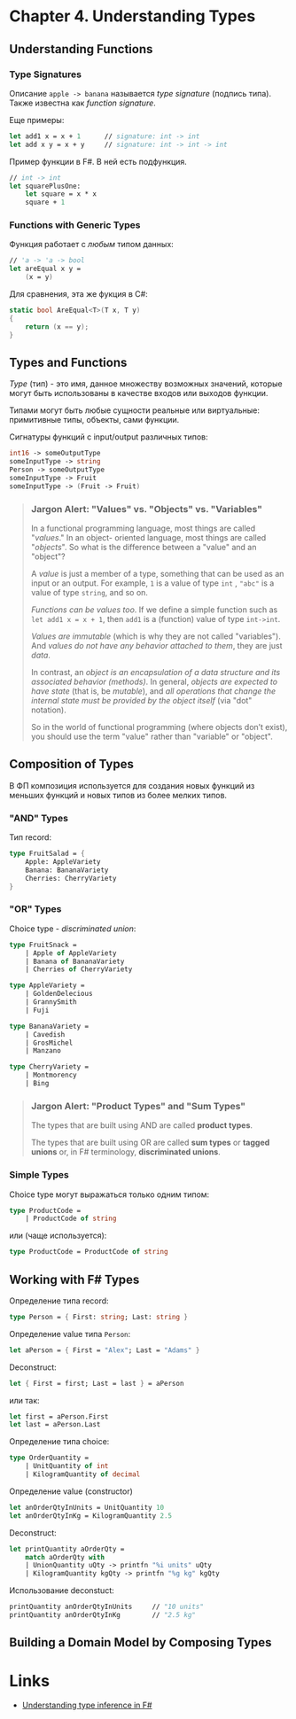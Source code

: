 # Chapter 4. Understanding Types

## Understanding Functions

### Type Signatures

Описание `apple -> banana` называется *type signature* (подпись типа). Также известна как
*function signature*.

Еще примеры:

```fsharp
let add1 x = x + 1      // signature: int -> int
let add x y = x + y     // signature: int -> int -> int
```

Пример функции в F#. В ней есть подфункция.

```fsharp
// int -> int
let squarePlusOne:
    let square = x * x
    square + 1
```

### Functions with Generic Types

Функция работает с *любым* типом данных:

```fsharp
// 'a -> 'a -> bool
let areEqual x y =
    (x = y)
```

Для сравнения, эта же фукция в C#:

```csharp
static bool AreEqual<T>(T x, T y)
{
    return (x == y);
}
```

## Types and Functions

*Type* (тип) - это имя, данное множеству возможных значений, которые могут быть использованы
в качестве входов или выходов функции.

Типами могут быть любые сущности реальные или виртуальные: примитивные типы, объекты, сами функции.

Сигнатуры функций с input/output различных типов:

```fsharp
int16 -> someOutputType
someInputType -> string
Person -> someOutputType
someInputType -> Fruit
someInputType -> (Fruit -> Fruit)
```

>### Jargon Alert: "Values" vs. "Objects" vs. "Variables"
>
>In a functional programming language, most things are called "*values*." In an object-
>oriented language, most things are called "*objects*". So what is the difference between
>a "value" and an "object"?
>
>A *value* is just a member of a type, something that can be used as an input or an
>output. For example, `1` is a value of type `int` , `"abc"` is a value of type `string`,
>and so on.
>
>*Functions can be values too*. If we define a simple function such as `let add1 x = x + 1`,
>then `add1` is a (function) value of type `int->int`.
>
>*Values are immutable* (which is why they are not called "variables").
>And *values do not have any behavior attached to them*, they are just *data*.
>
>In contrast, an *object is an encapsulation of a data structure and its associated behavior (methods)*.
>In general, *objects are expected to have state* (that is, be *mutable*),
>and *all operations that change the internal state must be provided by the object itself*
>(via "dot" notation).
>
>So in the world of functional programming (where objects don’t exist), you should
>use the term "value" rather than "variable" or "object".

## Composition of Types

В ФП композиция используется для создания новых функций из меньших функций и новых типов из более
мелких типов.

### "AND" Types

Тип record:

```fsharp
type FruitSalad = {
    Apple: AppleVariety
    Banana: BananaVariety
    Cherries: CherryVariety
}
```

### "OR" Types

Choice type - *discriminated union*:

```fsharp
type FruitSnack =
    | Apple of AppleVariety
    | Banana of BananaVariety
    | Cherries of CherryVariety

type AppleVariety =
    | GoldenDelecious
    | GrannySmith
    | Fuji

type BananaVariety =
    | Cavedish
    | GrosMichel
    | Manzano

type CherryVariety =
    | Montmorency
    | Bing
```

>### Jargon Alert: "Product Types" and "Sum Types"
>
>The types that are built using AND are called **product types**.
>
>The types that are built using OR are called **sum types** or **tagged unions** or, in F#
>terminology, **discriminated unions**.

### Simple Types

Choice type могут выражаться только одним типом:

```fsharp
type ProductCode =
    | ProductCode of string
```

или (чаще используется):

```fsharp
type ProductCode = ProductCode of string
```

## Working with F# Types

Определение типа record:

```fsharp
type Person = { First: string; Last: string }
```

Определение value типа `Person`:

```fsharp
let aPerson = { First = "Alex"; Last = "Adams" }
```

Deconstruct:

```fsharp
let { First = first; Last = last } = aPerson
```

или так:

```fsharp
let first = aPerson.First
let last = aPerson.Last
```

Определение типа choice:

```fsharp
type OrderQuantity =
    | UnitQuantity of int
    | KilogramQuantity of decimal
```

Определение value (constructor)

```fsharp
let anOrderQtyInUnits = UnitQuantity 10
let anOrderQtyInKg = KilogramQuantity 2.5
```

Deconstruct:

```fsharp
let printQuantity aOrderQty =
    match aOrderQty with
    | UnionQuantity uQty -> printfn "%i units" uQty
    | KilogramQuantity kgQty -> printfn "%g kg" kgQty
```

Использование deconstuct:

```fsharp
printQuantity anOrderQtyInUnits     // "10 units"
printQuantity anOrderQtyInKg        // "2.5 kg"
```

## Building a Domain Model by Composing Types

# Links

* [Understanding type inference in F#](https://fsharpforfunandprofit.com/posts/type-inference/)

